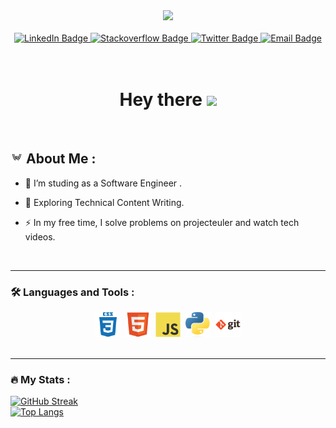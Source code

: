 <div align="center">
  <img src="https://media.giphy.com/media/MWRiRARGbMKBnErBHX/giphy.gif" width="550"/>
</div>

<br/>

<div id="badges" align="center">
  <a href="https://www.linkedin.com/in/wissem-zidi-7b1783248/">
    <img src="https://img.shields.io/badge/LinkedIn-blue?style=for-the-badge&logo=linkedin&logoColor=white" alt="LinkedIn Badge"/>
  </a>
  <a href="https://stackoverflow.com/users/19135958/wissem">
    <img src="https://img.shields.io/badge/StackOverFlow-white?style=for-the-badge&logo=stackoverflow&logoColor=red" alt="Stackoverflow Badge"/>
  </a>
  <a href="https://twitter.com/Wissem__Zidi">
    <img src="https://img.shields.io/badge/Twitter-blue?style=for-the-badge&logo=twitter&logoColor=white" alt="Twitter Badge"/>
  </a>
  <a href="https://mail.google.com/mail/u/0/?fs=1&tf=cm&source=mailto&to=wissem.zidi.contact@gmail.com">
    <img src="https://img.shields.io/badge/Email-red?style=for-the-badge&logo=Gmail&logoColor=white" alt="Email Badge"/>
  </a>
  <br />
  <a href="https://github.com/Wissem-Zidi">
    <img src="https://komarev.com/ghpvc/?username=Wissem-Zidi&style=for-the-badge&color=blue" alt=""/>  
  </a>
</div>

<br />

<h1 align="center">
  Hey there
  <img src="https://media.giphy.com/media/hvRJCLFzcasrR4ia7z/giphy.gif" width="30px"/>
</h1>

<br />

## <img src="./wissem-zidi-logo.jpg" width="20"> About Me :
<div>

- :telescope: I’m studing as a Software Engineer .

- :seedling: Exploring Technical Content Writing.

- :zap: In my free time, I solve problems on projecteuler and watch tech videos.
</div>

<br />
<hr />

### :hammer_and_wrench: Languages and Tools :
<div align="center">
    <img src="https://github.com/devicons/devicon/blob/master/icons/css3/css3-plain-wordmark.svg"  title="CSS3" alt="CSS" width="40" height="40"/>&nbsp;
    <img src="https://github.com/devicons/devicon/blob/master/icons/html5/html5-original.svg" title="HTML5" alt="HTML" width="40" height="40"/>&nbsp;
    <img src="https://github.com/devicons/devicon/blob/master/icons/javascript/javascript-original.svg" title="JavaScript" alt="JavaScript" width="40" height="40"/>&nbsp;
    <img src="./Python-logo.png" title="Python" alt="Python" width="40" height="40"/>&nbsp;
    <img src="https://github.com/devicons/devicon/blob/master/icons/git/git-original-wordmark.svg" title="Git" **alt="Git" width="40" height="40"/>
</div>


<br />
<hr />

### :fire: My Stats :
[![GitHub Streak](http://github-readme-streak-stats.herokuapp.com?user=Wissem-Zidi&theme=dark&background=000000)](https://git.io/streak-stats)  
[![Top Langs](https://github-readme-stats.vercel.app/api/top-langs/?username=Wissem-Zidi&layout=compact&theme=vision-friendly-dark)](https://github.com/anuraghazra/github-readme-stats)





